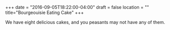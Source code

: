 +++
date = "2016-09-05T18:22:00-04:00"
draft = false
location = ""
title="Bourgeouisie Eating Cake"
+++

We have eight delicious cakes, and you peasants may not have any of them.
